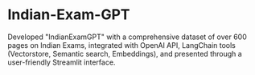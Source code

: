 # Indian-Exam-GPT

Developed "IndianExamGPT" with a comprehensive dataset of over 600 pages on Indian Exams, integrated with OpenAl API, LangChain tools (Vectorstore, Semantic search, Embeddings), and presented through a user-friendly Streamlit interface.
